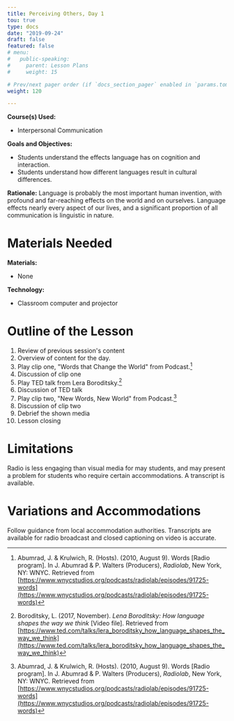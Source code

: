 ```yaml
---
title: Perceiving Others, Day 1
tou: true
type: docs
date: "2019-09-24"
draft: false
featured: false
# menu:
#   public-speaking:
#     parent: Lesson Plans
#     weight: 15

# Prev/next pager order (if `docs_section_pager` enabled in `params.toml`)
weight: 120

---
```


**Course(s) Used:**

* Interpersonal Communication

**Goals and Objectives:**

* Students understand the effects language has on cognition and interaction.
* Students understand how different languages result in cultural differences.

**Rationale:** Language is probably the most important human invention,
with profound and far-reaching effects on the world and on ourselves.
Language effects nearly every aspect of our lives, and a significant
proportion of all communication is linguistic in nature.

Materials Needed
================

**Materials:**

* None

**Technology:**

* Classroom computer and projector

Outline of the Lesson
=====================

1.  Review of previous session's content
2.  Overview of content for the day.
3.  Play clip one, "Words that Change the World" from Podcast.[^radiolab-2010-words]
4.  Discussion of clip one
5.  Play TED talk from Lera Boroditsky.[^boroditsky-2017-ted]
6.  Discussion of TED talk
7.  Play clip two, "New Words, New World" from Podcast.[^radiolab-2010-words]
8.  Discussion of clip two
9.  Debrief the shown media
10. Lesson closing

[^boroditsky-2017-ted]: Boroditsky, L. (2017, November). *Lena Boroditsky: How language shapes the way we think* [Video file]. Retrieved from [https://www.ted.com/talks/lera_boroditsky_how_language_shapes_the_way_we_think](https://www.ted.com/talks/lera_boroditsky_how_language_shapes_the_way_we_think)
[^radiolab-2010-words]: Abumrad, J. & Krulwich, R. (Hosts). (2010, August 9). Words [Radio program]. In J. Abumrad & P. Walters (Producers), *Radiolab*, New York, NY: WNYC. Retrieved from [https://www.wnycstudios.org/podcasts/radiolab/episodes/91725-words](https://www.wnycstudios.org/podcasts/radiolab/episodes/91725-words)

Limitations
===========

Radio is less engaging than visual media for may students, and may present
a problem for students who require certain accommodations. A transcript is
available.

<!--
Debrief
=======
-->

Variations and Accommodations
=============================

Follow guidance from local accommodation authorities. Transcripts are
available for radio broadcast and closed captioning on video is accurate.

<!-- End Notes -->

<!-- Previous Versions:

   v#   | Date       | Modifications
  ------|:-----------|:-------------
  v0.00 | 2019-09-24 | Initial Version

-->

